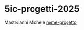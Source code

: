 # 5ic-progetti-2025

Mastroianni Michele [nome-progetto](https://github.com/mastroiannim/5ic-progetti-2025/blob/main/template.md)
